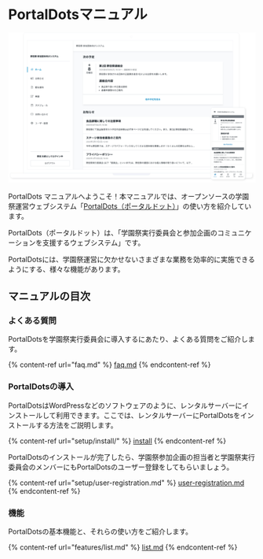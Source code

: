 # PortalDotsマニュアル

![](<.gitbook/assets/image (1).png>)

PortalDots マニュアルへようこそ！本マニュアルでは、オープンソースの学園祭運営ウェブシステム「[PortalDots（ポータルドット）](https://www.portaldots.com)」の使い方を紹介しています。

PortalDots（ポータルドット）は、「学園祭実行委員会と参加企画のコミュニケーションを支援するウェブシステム」です。

PortalDotsには、学園祭運営に欠かせないさまざまな業務を効率的に実施できるようにする、様々な機能があります。

## マニュアルの目次



### よくある質問

PortalDotsを学園祭実行委員会に導入するにあたり、よくある質問をご紹介します。

{% content-ref url="faq.md" %}
[faq.md](faq.md)
{% endcontent-ref %}

### PortalDotsの導入

PortalDotsはWordPressなどのソフトウェアのように、レンタルサーバーにインストールして利用できます。ここでは、レンタルサーバーにPortalDotsをインストールする方法をご説明します。

{% content-ref url="setup/install/" %}
[install](setup/install/)
{% endcontent-ref %}

PortalDotsのインストールが完了したら、学園祭参加企画の担当者と学園祭実行委員会のメンバーにもPortalDotsのユーザー登録をしてもらいましょう。

{% content-ref url="setup/user-registration.md" %}
[user-registration.md](setup/user-registration.md)
{% endcontent-ref %}

### 機能

PortalDotsの基本機能と、それらの使い方をご紹介します。

{% content-ref url="features/list.md" %}
[list.md](features/list.md)
{% endcontent-ref %}
